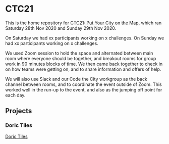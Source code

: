 # CTC21
This is the home repository for [CTC21: Put Your City on the Map](https://codethecity.org/what-we-do/hack-weekends/code-the-city-21-put-your-city-on-the-map/), which ran Saturday 28th Nov 2020 and Sunday 29th Nov 2020. 

On Saturday we had xx participants working on x challenges. On Sunday we had xx participants working on x challenges.

We used Zoom session to hold the space and alternated between main room where everyone should be together, and breakout rooms for group work in 90 minutes blocks of time. We then came back together to check in on how teams were getting on, and to share information and offers of help.

We will also use Slack and our Code the City workgroup as the back channel between rooms, and to coordinate the event outside of Zoom. This worked well in the run-up to the event, and also as the jumping off point for each day.


## Projects

### Doric Tiles

[Doric Tiles](https://github.com/CodeTheCity/ctc21-doric-tiles)
